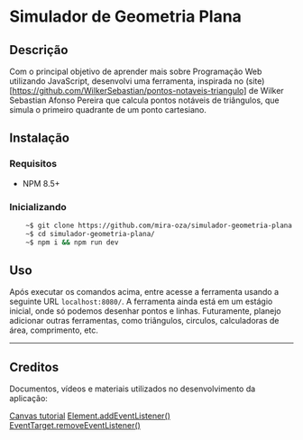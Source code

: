 # Simulador de Geometria Plana

## Descrição
Com o principal objetivo de aprender mais sobre Programação Web utilizando JavaScript, desenvolvi uma ferramenta, inspirada no (site)[https://github.com/WilkerSebastian/pontos-notaveis-triangulo] de Wilker Sebastian Afonso Pereira que calcula pontos notáveis de triângulos, que simula o primeiro quadrante de um ponto cartesiano.


## Instalação
### Requisitos
- NPM 8.5+

### Inicializando
```bash
    ~$ git clone https://github.com/mira-oza/simulador-geometria-plana.git
    ~$ cd simulador-geometria-plana/
    ~$ npm i && npm run dev
```

## Uso
Após executar os comandos acima, entre acesse a ferramenta usando a seguinte URL `localhost:8080/`. A ferramenta ainda está em um estágio inicial, onde só podemos desenhar pontos e linhas. Futuramente, planejo adicionar outras ferramentas, como triângulos, circulos, calculadoras de área, comprimento, etc.

---
## Creditos
Documentos, vídeos e materiais utilizados no desenvolvimento da aplicação:

[Canvas tutorial](https://developer.mozilla.org/en-US/docs/Web/API/Canvas_API/Tutorial)
[Element.addEventListener()](https://developer.mozilla.org/pt-BR/docs/Web/API/EventTarget/addEventListener)
[EventTarget.removeEventListener()](https://developer.mozilla.org/pt-BR/docs/Web/API/EventTarget/removeEventListener)
